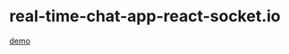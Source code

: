 # real-time-chat-app-react-socket.io
[demo](https://60201b76bf0a361848eb07a0--boring-shaw-566b19.netlify.app)
